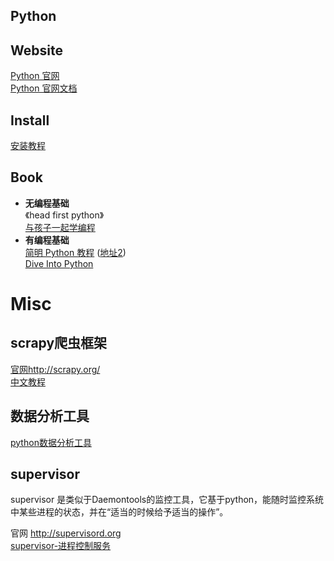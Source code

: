 Python
-----------

## Website
[Python 官网](https://www.python.org/)  
[Python 官网文档](https://www.python.org/doc/)

## Install
[安装教程](https://github.com/jaiminpan/MYWIKI/blob/master/python/install.md)

## Book
* **无编程基础**  
《head first python》  
[与孩子一起学编程](http://book.douban.com/subject/5338024/)
* **有编程基础**  
[简明 Python 教程](http://woodpecker.org.cn/abyteofpython_cn/chinese/index.html) ([地址2](http://itlab.idcquan.com/linux/manual/Python_chinese/))  
[Dive Into Python](http://woodpecker.org.cn/diveintopython/)

# Misc

## scrapy爬虫框架
[官网http://scrapy.org/](http://scrapy.org/)  
[中文教程](http://scrapy-chs.readthedocs.org/zh_CN/0.24/intro/tutorial.html)  

## 数据分析工具
[python数据分析工具](https://github.com/jaiminpan/MYWIKI/blob/master/python/data_science.md)

## supervisor
supervisor 是类似于Daemontools的监控工具，它基于python，能随时监控系统中某些进程的状态，并在“适当的时候给予适当的操作”。

官网 http://supervisord.org  
[supervisor-进程控制服务](http://www.litrin.net/2012/08/02/supervisor-%E8%BF%9B%E7%A8%8B%E6%8E%A7%E5%88%B6%E6%9C%8D%E5%8A%A1/)  
